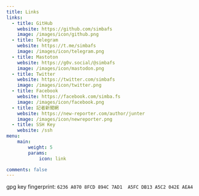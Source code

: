 ```yaml
---
title: Links
links:
  - title: GitHub
    website: https://github.com/simbafs
    image: /images/icon/github.png
  - title: Telegram
    website: https://t.me/simbafs
    image: /images/icon/telegram.png
  - title: Mastoton
    website: https://g0v.social/@simbafs
    image: /images/icon/mastodon.png
  - title: Twitter
    website: https://twitter.com/simbafs
    image: /images/icon/twitter.png
  - title: Facebook
    website: https://facebook.com/simba.fs
    image: /images/icon/facebook.png
  - title: 記者新聞網
    website: https://new-reporter.com/author/junter
    image: /images/icon/newreporter.png
  - title: SSH Key 
    website: /ssh
menu:
    main: 
        weight: 5
        params:
            icon: link

comments: false
---
```


gpg key fingerprint: `6236 A070 8FCD 894C 7AD1  A5FC DB13 A5C2 042E AEA4`
